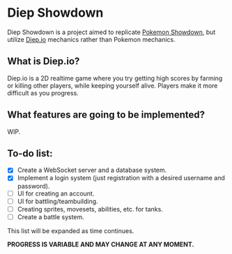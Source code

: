 # Diep Showdown

Diep Showdown is a project aimed to replicate [Pokemon Showdown](https://play.pokemonshowdown.com), but utilize [Diep.io](https://diep.io) mechanics rather than Pokemon mechanics.

## What is Diep.io?
Diep.io is a 2D realtime game where you try getting high scores by farming or killing other players, while keeping yourself alive. Players make it more difficult as you progress.

## What features are going to be implemented?
WIP.

## To-do list:
- [x] Create a WebSocket server and a database system.
- [x] Implement a login system (just registration with a desired username and password).
- [ ] UI for creating an account.
- [ ] UI for battling/teambuilding.
- [ ] Creating sprites, movesets, abilities, etc. for tanks.
- [ ] Create a battle system.

This list will be expanded as time continues.

**PROGRESS IS VARIABLE AND MAY CHANGE AT ANY MOMENT.**